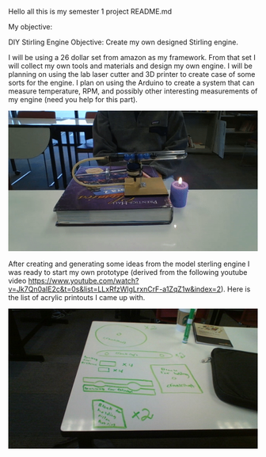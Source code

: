 Hello all this is my semester 1 project README.md

My objective:

DIY Stirling Engine 
Objective: Create my own designed Stirling engine.

I will be using a 26 dollar set from amazon as my framework. From that set I will collect my own tools and materials and design my own engine.
I will be planning on using the lab laser cutter and 3D printer to create case of some sorts for the engine. 
I plan on using the Arduino to create a system that can measure temperature, RPM, and possibly other interesting measurements of my engine (need you help for this part). 

![](ezgif.com-video-to-gif.gif)

After creating and generating some ideas from the model sterling engine I was ready to start my own prototype (derived from the following youtube video https://www.youtube.com/watch?v=Jk7Qn0aIE2c&t=0s&list=LLxRfzWlgLrxnCrF-a1ZqZ1w&index=2). Here is the list of acrylic printouts I came up with. 

![alt text](WIN_20181025_10_03_04_Pro.jpg)
